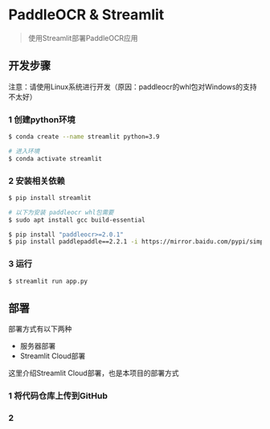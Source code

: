 # PaddleOCR & Streamlit

> 使用Streamlit部署PaddleOCR应用

## 开发步骤

注意：请使用Linux系统进行开发（原因：paddleocr的whl包对Windows的支持不太好）

### 1 创建python环境

```sh
$ conda create --name streamlit python=3.9

# 进入环境
$ conda activate streamlit
```

### 2 安装相关依赖

```sh
$ pip install streamlit

# 以下为安装 paddleocr whl包需要
$ sudo apt install gcc build-essential

$ pip install "paddleocr>=2.0.1"
$ pip install paddlepaddle==2.2.1 -i https://mirror.baidu.com/pypi/simple
```

### 3 运行

```sh
$ streamlit run app.py
```

## 部署

部署方式有以下两种

- 服务器部署
- Streamlit Cloud部署

这里介绍Streamlit Cloud部署，也是本项目的部署方式

### 1 将代码仓库上传到GitHub

### 2 
